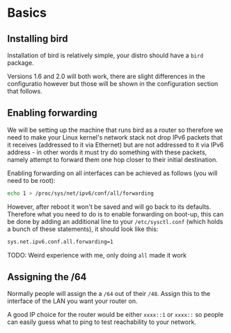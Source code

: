 Basics
======

## Installing bird

Installation of bird is relatively simple, your distro should have a `bird` package.

Versions 1.6 and 2.0 will both work, there are slight differences in the configuratio
however but those will be shown in the configuration section that follows.

## Enabling forwarding

We will be setting up the machine that runs bird as a router so therefore
we need to make your Linux kernel's network stack not drop IPv6 packets
that it receives (addressed to it via Ethernet) but are not addressed to
it via IPv6 address - in other words it must try do something with these packets,
namely attempt to forward them one hop closer to their initial destination.

Enabling forwarding on all interfaces can be achieved as follows (you will need
to be root):

```bash
echo 1 > /proc/sys/net/ipv6/conf/all/forwarding
```

However, after reboot it won't be saved and will go back to its defaults. Therefore
what you need to do is to enable forwarding on boot-up, this can be done by
adding an additional line to your `/etc/sysctl.conf` (which holds a bunch of
these statements), it should look like this:

```bash
sys.net.ipv6.conf.all.forwarding=1
```

TODO: Weird experience with me, only doing `all` made it work

## Assigning the /64

Normally people will assign the a `/64` out of their `/48`. Assign this to the interface of the LAN you want your router on.

A good IP choice for the router would be either `xxxx::1` or `xxxx::` so people can easily guess what to ping to test reachability
to your network.